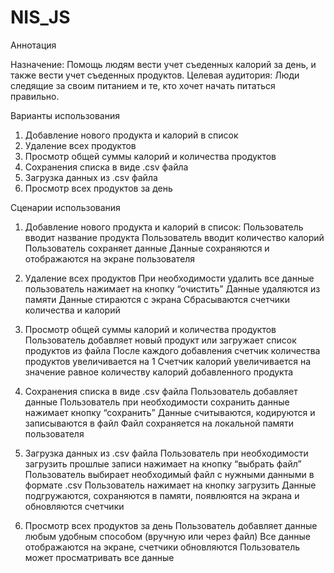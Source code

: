 # NIS_JS
Аннотация

Назначение:
Помощь людям вести учет съеденных калорий за день, и также вести учет съеденных продуктов.
Целевая аудитория:
Люди следящие за своим питанием и те, кто хочет начать питаться правильно.

Варианты использования
1. Добавление нового продукта и калорий в список
2. Удаление всех продуктов
3. Просмотр общей суммы калорий и количества продуктов
4. Сохранения списка в виде .csv файла
5. Загрузка данных из .csv файла
6. Просмотр всех продуктов за день

Сценарии использования

1. Добавление нового продукта и калорий в список: 
Пользователь вводит название продукта
Пользователь вводит количество калорий
Пользователь сохраняет данные
Данные сохраняются и отображаются на экране пользователя

2. Удаление всех продуктов
При необходимости удалить все данные пользователь нажимает на кнопку “очистить”
Данные удаляются из памяти
Данные стираются с экрана
Сбрасываются счетчики количества и калорий 

3. Просмотр общей суммы калорий и количества продуктов
Пользователь добавляет новый продукт или загружает список продуктов из файла
После каждого добавления счетчик количества продуктов увеличивается на 1
Счетчик калорий увеличивается на значение равное количеству калорий добавленного продукта

4. Сохранения списка в виде .csv файла
Пользователь добавляет данные 
Пользователь при необходимости сохранить данные нажимает кнопку “сохранить”
Данные считываются, кодируются и записываются в файл
Файл сохраняется на локальной памяти пользователя 

5. Загрузка данных из .csv файла
Пользователь при необходимости загрузить прошлые записи нажимает на кнопку “выбрать файл”
Пользователь выбирает необходимый файл с нужными данными в формате .csv 
Пользователь нажимает на кнопку загрузить 
Данные подгружаются, сохраняются в памяти, появлюятся на экрана и обновляются счетчики 

6. Просмотр всех продуктов за день
Пользователь добавляет данные любым удобным способом (вручную или через файл)
Все данные отображаются на экране, счетчики обновляются
Пользователь может просматривать все данные
